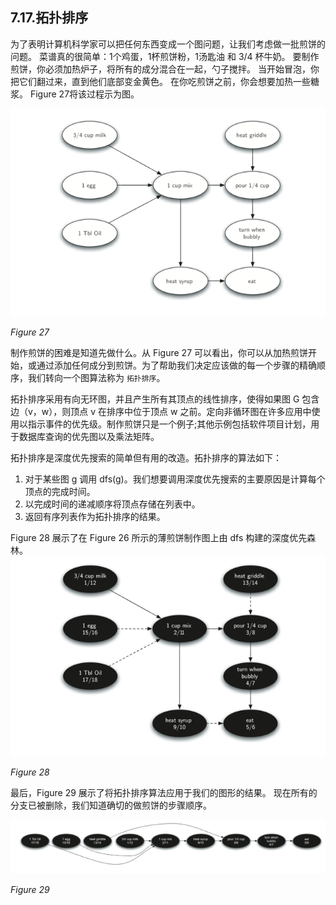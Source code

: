 ## 7.17.拓扑排序

为了表明计算机科学家可以把任何东西变成一个图问题，让我们考虑做一批煎饼的问题。 菜谱真的很简单：1个鸡蛋，1杯煎饼粉，1汤匙油 和 3/4 杯牛奶。 要制作煎饼，你必须加热炉子，将所有的成分混合在一起，勺子搅拌。 当开始冒泡，你把它们翻过来，直到他们底部变金黄色。 在你吃煎饼之前，你会想要加热一些糖浆。 Figure 27将该过程示为图。

![7.17.拓扑排序.figure27](assets/7.17.%E6%8B%93%E6%89%91%E6%8E%92%E5%BA%8F.figure27.png)


*Figure 27*

制作煎饼的困难是知道先做什么。从 Figure 27 可以看出，你可以从加热煎饼开始，或通过添加任何成分到煎饼。为了帮助我们决定应该做的每一个步骤的精确顺序，我们转向一个图算法称为 `拓扑排序`。

拓扑排序采用有向无环图，并且产生所有其顶点的线性排序，使得如果图 G 包含边（v，w），则顶点 v 在排序中位于顶点 w 之前。定向非循环图在许多应用中使用以指示事件的优先级。制作煎饼只是一个例子;其他示例包括软件项目计划，用于数据库查询的优先图以及乘法矩阵。

拓扑排序是深度优先搜索的简单但有用的改造。拓扑排序的算法如下：

1. 对于某些图 g 调用 dfs(g)。我们想要调用深度优先搜索的主要原因是计算每个顶点的完成时间。
2. 以完成时间的递减顺序将顶点存储在列表中。
3. 返回有序列表作为拓扑排序的结果。


Figure 28 展示了在 Figure 26 所示的薄煎饼制作图上由 dfs 构建的深度优先森林。
![7.17.拓扑排序.figure28](assets/7.17.%E6%8B%93%E6%89%91%E6%8E%92%E5%BA%8F.figure28.png)


*Figure 28*

最后，Figure 29 展示了将拓扑排序算法应用于我们的图形的结果。 现在所有的分支已被删除，我们知道确切的做煎饼的步骤顺序。

![7.17.拓扑排序.figure29](assets/7.17.%E6%8B%93%E6%89%91%E6%8E%92%E5%BA%8F.figure29.png)


*Figure 29*


